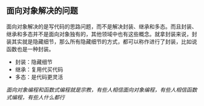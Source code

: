 
## 面向对象解决的问题
面向对象解决的是写代码的思路问题，而不是解决封装、继承和多态。而且封装、继承和多态并不是面向对象独有的，其他领域中也有这些概念。就拿封装来说，封装其实就是隐藏细节，那么所有隐藏细节的方式，都可以称作进行了封装，比如说函数也是一种封装。

- 封装：隐藏细节
- 继承：复用代买代码
- 多态：是代码更灵活

*面向对象编程和函数式编程就是宗教，有些人相信面向对象编程，有些人相信函数式编程，有些人什么都行*


